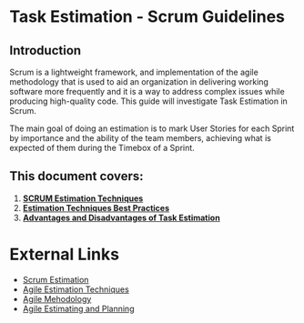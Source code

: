 # Task Estimation - Scrum Guidelines

## __Introduction__
Scrum is a lightweight framework, and implementation of the agile methodology that is used to aid an organization in delivering working software more frequently and it is a way to address complex issues while producing high-quality code. This guide will investigate Task Estimation in Scrum.


The main goal of doing an estimation is to mark User Stories for each Sprint by importance and the ability of the team members, achieving what is expected of them during the Timebox of a Sprint.



## __This document covers:__
1. **[SCRUM Estimation Techniques](EstimationTechniques.md)**
2. **[Estimation Techniques Best Practices](BestPractices.md)**
3. **[Advantages and Disadvantages of Task Estimation](ProsNCons.md)**









External Links
=====

- [Scrum Estimation](https://www.tutorialspoint.com/scrum/scrum_estimation.htm)
- [Agile Estimation Techniques](https://www.softwaretestinghelp.com/agile-estimation-techniques/)
- [Agile Mehodology](https://stackify.com/agile-methodology/)
- [Agile Estimating and Planning](http://www.amazon.co.uk/Agile-Estimating-Planning-Robert-Martin/dp/0131479415/ref=sr_1_4?ie=UTF8&qid=1330623793&sr=8-4)